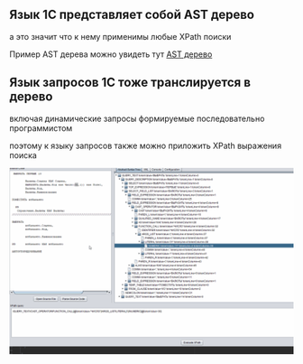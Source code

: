 ## Язык 1С представляет собой AST дерево

а это значит что к нему применимы любые XPath поиски

Пример AST дерева можно увидеть тут [AST дерево](./query-ast-example.xml)

## Язык запросов 1С тоже транслируется в дерево

включая динамические запросы формируемые последовательно программистом

поэтому к языку запросов также можно приложить XPath выражения поиска

![Пример поиска ошибки в запросе](./XPathQueryDemo.gif)

